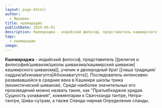 ```yaml
---
layout: page-detail
author:
  - Яшодеви
title: кшемараджа
publishDate: 2024-09-01
description: Кшемараджа - индийский философ, представитель кашмирского шиваизма, ученик и двоюродный брат Абхинавагупты. Последователь интенсивно развивавшейся в средние века в Кашмире школы трика (монистический шиваизм). Среди наиболее значительных его произведений можно назвать такие, как "Пратьябхиджня хридая. Сущность узнавания", комментарии к Сваччханда тантре, Нетра-тантре, Шива-сутрам, а также Спанда-нирная Определение спанды.
tags:
  - кшамараджа
image:
---
```

**Кшемараджа** - индийский философ, представитель [[религия и философия/шиваизм/школы шиваизма/кашмирский шиваизм|кашмирского шиваизма]], ученик и двоюродный брат [[наша традиция/сиддхи/абхинавагупта|Абхинавагупта]]. Последователь интенсивно развивавшейся в средние века в Кашмире школы трика (монистический шиваизм). Среди наиболее значительных его произведений можно назвать такие, как "Пратьябхиджня хридая. Сущность узнавания", комментарии к Сваччханда тантре, Нетра-тантре, Шива-сутрам, а также Спанда-нирная Определение спанды.

